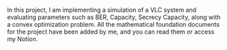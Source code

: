 
In this project, I am implementing a simulation of a VLC system and evaluating parameters such as BER, Capacity, Secrecy Capacity, along with a convex optimization problem. All the mathematical foundation documents for the project have been added by me, and you can read them or access my Notion.
